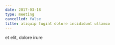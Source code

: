 ```yaml
---
date: 2017-03-18
type: meeting
cancelled: false
title: aliquip fugiat dolore incididunt ullamco
---
```

et elit, dolore irure